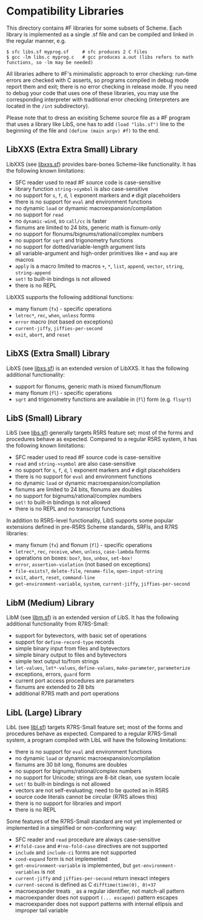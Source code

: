 # Compatibility Libraries
                         
This directory contains #F libraries for some subsets of Scheme. Each library is implemented as a single .sf file and can be compiled and linked in the regular manner, e.g.

```
$ sfc libs.sf myprog.sf     # sfc produces 2 C files
$ gcc -lm libs.c myprog.c   # gcc produces a.out (libs refers to math functions, so -lm may be needed)
```

All libraries adhere to #F's minimalistic approach to error checking: run-time errors are checked with C asserts, so programs compiled in debug mode report them and exit; there is no error checking in release mode. If you need to debug your code that uses one of these libraries, you may use the corresponding interpreter with traditional error checking (interpreters are located in the `/int` subdirectory).

Please note that to dress an exisiting Scheme source file as a #F program that
uses a library like LibS, one has to add `(load "libs.sf")` line to the beginning of the
file and `(define (main argv) #f)` to the end.


## LibXXS (Extra Extra Small) Library

LibXXS (see [libxxs.sf](https://raw.githubusercontent.com/false-schemers/sharpF/master/lib/libxxs.sf)) provides bare-bones Scheme-like functionality. It has the following known limitations:

  *  SFC reader used to read #F source code is case-sensitive
  *  library function `string->symbol` is also case-sensitive
  *  no support for `s`, `f`, `d`, `l` exponent markers and `#` digit placeholders 
  *  there is no support for `eval` and environment functions
  *  no dynamic `load` or dymamic macroexpansion/compilation
  *  no support for `read`
  *  no `dynamic-wind`, so `call/cc` is faster
  *  fixnums are limited to 24 bits, generic math is fixnum-only
  *  no support for flonums/bignums/rational/complex numbers
  *  no support for `sqrt` and trigonometry functions 
  *  no support for dotted/variable-length argument lists
  *  all variable-argument and high-order primitives like `+` and `map` are macros
  *  `apply` is a macro limited to macros `+`, `*`, `list`, `append`, `vector`, `string`, `string-append` 
  *  `set!` to built-in bindings is not allowed
  *  there is no REPL

LibXXS supports the following additional functions:

  *  many fixnum (`fx`) - specific operations
  *  `letrec*`, `rec`, `when`, `unless` forms
  *  `error` macro (not based on exceptions)
  *  `current-jiffy`, `jiffies-per-second`
  *  `exit`, `abort`, and `reset`


## LibXS (Extra Small) Library

LibXS (see [libxs.sf](https://raw.githubusercontent.com/false-schemers/sharpF/master/lib/libxs.sf)) is an extended version of LibXXS. It has the following additional functionality:

  *  support for flonums, generic math is mixed fixnum/flonum
  *  many flonum (`fl`) - specific operations
  *  `sqrt` and trigonometry functions are available in (`fl`) form (e.g. `flsqrt`)


## LibS (Small) Library

LibS (see [libs.sf](https://raw.githubusercontent.com/false-schemers/sharpF/master/lib/libs.sf)) generally targets
R5RS feature set; most of the forms and procedures behave as expected. Compared to a regular R5RS system, it has the following known limitations:

  *  SFC reader used to read #F source code is case-sensitive
  *  `read` and `string->symbol` are also case-sensitive
  *  no support for `s`, `f`, `d`, `l` exponent markers and `#` digit placeholders 
  *  there is no support for `eval` and environment functions
  *  no dynamic `load` or dynamic macroexpansion/compilation
  *  fixnums are limited to 24 bits, flonums are doubles
  *  no support for bignums/rational/complex numbers
  *  `set!` to built-in bindings is not allowed
  *  there is no REPL and no transcript functions

In addition to R5RS-level functionality, LibS supports some popular extensions
defined in pre-R5RS Scheme standards, SRFIs, and R7RS libraries:

  *  many fixnum (`fx`) and flonum (`fl`) - specific operations
  *  `letrec*`, `rec`, `receive`, `when`, `unless`, `case-lambda` forms
  *  operations on boxes: `box?`, `box`, `unbox`, `set-box!`
  *  `error`, `assertion-violation` (not based on exceptions)
  *  `file-exists?`, `delete-file`, `rename-file`, `open-input-string`
  *  `exit`, `abort`, `reset`, `command-line`
  *  `get-environment-variable`, `system`, `current-jiffy`, `jiffies-per-second` 


## LibM (Medium) Library

LibM (see [libm.sf](https://raw.githubusercontent.com/false-schemers/sharpF/master/lib/libm.sf)) is an extended version of LibS. It has the following additional functionality from R7RS-Small:

  *  support for bytevectors, with basic set of operations
  *  support for `define-record-type` records
  *  simple binary input from files and bytevectors
  *  simple binary output to files and bytevectors
  *  simple text output to/from strings
  *  `let-values`, `let*-values`, `define-values`, `make-parameter`, `parameterize`
  *  exceptions, errors, `guard` form
  *  current port access procedures are parameters
  *  fixnums are extended to 28 bits
  *  additional R7RS math and port operations
  

## LibL (Large) Library

LibL (see [libl.sf](https://raw.githubusercontent.com/false-schemers/sharpF/master/lib/libl.sf)) targets
R7RS-Small feature set; most of the forms and procedures behave as expected. Compared to a regular R7RS-Small
system, a program compiled with LibL will have the following limitations:

  *  there is no support for `eval` and environment functions
  *  no dynamic `load` or dynamic macroexpansion/compilation
  *  fixnums are 30 bit long, flonums are doubles
  *  no support for bignums/rational/complex numbers
  *  no support for Unicode; strings are 8-bit clean, use system locale
  *  `set!` to built-in bindings is not allowed
  *  vectors are not self-evaluating; need to be quoted as in R5RS
  *  source code literals cannot be circular (R7RS allows this)
  *  there is no support for libraries and import 
  *  there is no REPL
  
Some features of the R7RS-Small standard are not yet implemented or implemented in a simplified or non-conforming way:

  *  SFC reader and `read` procedure are always case-sensitive
  *  `#!fold-case` and `#!no-fold-case` directives are not supported
  *  `include` and `include-ci` forms are not supported
  *  `cond-expand` form is not implemented
  *  `get-environment-variable` is implemented, but `get-environment-variables` is not
  *  `current-jiffy` and `jiffies-per-second` return inexact integers
  *  `current-second` is defined as C `difftime(time(0), 0)+37`
  *  macroexpander treats `_` as a regular identifier, not match-all pattern
  *  macroexpander does not support `(... escaped)` pattern escapes
  *  macroexpander does not support patterns with internal ellipsis and improper tail variable
  
  
